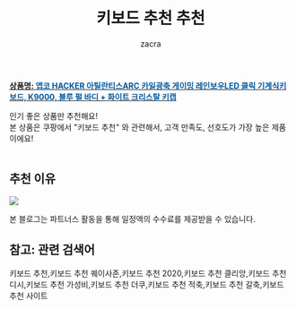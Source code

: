﻿---
layout: post
title:  "키보드 추천 추천"
author: zacra
categories: [ 아이템 ]
tags: [키보드 추천,키보드 추천 퀘이사존,키보드 추천 2020,키보드 추천 클리앙,키보드 추천 디시,키보드 추천 가성비,키보드 추천 더쿠,키보드 추천 적축,키보드 추천 갈축,키보드 추천 사이트]
image: https://static.coupangcdn.com/image/retail/images/2019/02/15/10/8/d79254c2-63b8-4048-9e02-162a6f41037d.jpg 
description: "쿠팡에서 키보드 추천 관련 상품으로 가장 고객 선호도가 높은 제품 중 하나입니다."
rating: 4.5
---

<a href="https://link.coupang.com/re/AFFSDP?lptag=AF8407795&pageKey=186207651&itemId=532445655&vendorItemId=4387722478&traceid=V0-153-4aa0d7a36addc39f"><b>상품명: <font color='#01579B'>앱코 HACKER 아틸란티스ARC 카일광축 게이밍 레인보우LED 클릭 기계식키보드, K9000, 블루 펄 바디 + 화이트 크리스탈 키캡</font></b></a>

인기 좋은 상품만 추천해요!<br/>
본 상품은 쿠팡에서 "키보드 추천" 와 관련해서, 고객 만족도, 선호도가 가장 높은 제품이에요!<br/><br/>


## 추천 이유 

<a href="https://link.coupang.com/re/AFFSDP?lptag=AF8407795&pageKey=186207651&itemId=532445655&vendorItemId=4387722478&traceid=V0-153-4aa0d7a36addc39f"><img src="https://thumbnail10.coupangcdn.com/thumbnails/remote/q89/image/retail/images/2019/02/15/10/5/b3dc3e79-a896-475e-8ed2-bd6a499ac02a.jpg"></a> 

본 블로그는 파트너스 활동을 통해 일정액의 수수료를 제공받을 수 있습니다.

## 참고: 관련 검색어    
키보드 추천,키보드 추천 퀘이사존,키보드 추천 2020,키보드 추천 클리앙,키보드 추천 디시,키보드 추천 가성비,키보드 추천 더쿠,키보드 추천 적축,키보드 추천 갈축,키보드 추천 사이트